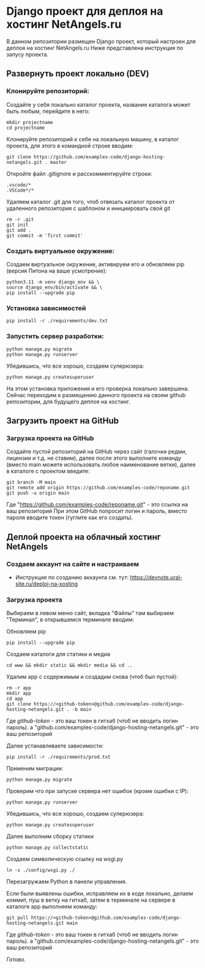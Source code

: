 # Django проект для деплоя на хостинг NetAngels.ru
В данном репозитории размещен Django проект, который настроен для деплоя на хостинг NetAngels.ru
Ниже представлена инструкция по запусу проекта.

## Развернуть проект локально (DEV)

### Клонируйте репозиторий:
Создайте у себя локально каталог проекта, название каталога может быть любым, перейдите в него:
```
mkdir projectname
cd projectname
```

Клонируйте репозиторий к себе на локальную машину, в каталог проекта, для этого в командной строке вводим:
```
git clone https://github.com/examples-code/django-hosting-netangels.git . master
```

Откройте файл .gitignore и расскомментируйте строки:
```
.vscode/*
.VSCode*/*
```

Удаляем каталог .git для того, чтоб отвязать каталог проекта от удаленного репозитория с шаблоном и инициировать свой git
```
rm -r .git
git init
git add .
git commit -m 'first commit'
```

### Создать виртуальное окружение:
Создаем виртуальное окружение, активируем его и обновляем pip (версия Питона на ваше усмотрение):
```
python3.11 -m venv django_env && \
source django_env/bin/activate && \
pip install --upgrade pip
```

### Установка зависимостей

```
pip install -r ./requirements/dev.txt
```

### Запустить сервер разработки:

```
python manage.py migrate
python manage.py runserver
```

Убедившись, что все хорошо, создаем суперюзера:
```
python manage.py createsuperuser
```

На этом установка приложения и его проверка локально завершена.
Сейчас переходим к размещению данного проекта на своем github репозитории, для будущего деплоя на хостинг.


## Загрузить проект на GitHub

### Загрузка проекта на GitHub

Создайте пустой репозиторий на GitHub через сайт (галочки редми, лицензии и т.д. не ставим), далее после этого выполните команду (вместо main можете использовать любое наименование ветки), далее в каталоге с проектом введите:
```
git branch -M main
git remote add origin https://github.com/examples-code/reponame.git
git push -u origin main
```
Где "https://github.com/examples-code/reponame.git" - это ссылка на ваш репозиторий
При этом GitHub попросит логин и пароль, вместо пароля вводите токен (гуглите как его создать).


## Деплой проекта на облачный хостинг NetAngels

### Создаем аккаунт на сайте и настраиваем

* Инструкция по созданию аккаунта см. тут: https://devnote.ural-site.ru/deploj-na-xosting

### Загрузка проекта

Выбираем в левом меню сайт, вкладка "Файлы" там выбираем "Терминал", в открывшемся терминале вводим: 

Обновляем pip
```
pip install --upgrade pip
```

Создаем каталоги для статики и медиа
```
cd www && mkdir static && mkdir media && cd ..
```

Удалим app с содержимым и создадим снова (чтоб был пустой):
```
rm -r app
mkdir app
cd app
git clone https://<github-token>@github.com/examples-code/django-hosting-netangels.git . -b main
```
Где *github-token* - это ваш токен в гитхаб (чтоб не вводить логин пароль).
а "github.com/examples-code/django-hosting-netangels.git" - это ваш репозиторий

Далее устанавливаете зависимости:
```
pip install -r ./requirements/prod.txt
```

Применим миграции:
```
python manage.py migrate
```

Проверим что при запуске сервера нет ошибок (кроме ошибки с IP):
```
python manage.py runserver
```

Убедившись, что все хорошо, создаем суперюзера:
```
python manage.py createsuperuser
```

Далее выполним сборку статики
```
python manage.py collectstatic
```

Создаем символическую ссылку на wsgi.py
```
ln -s ./config/wsgi.py ./
```

Перезагружаем Python в панели управления.

Если были выявлены ошибки, исправляем их в коде локально, делаем коммит, пуш в ветку на гитхаб, затем в терминале на сервере в каталоге app выполняем команду:

```
git pull https://<github-token>@github.com/examples-code/django-hosting-netangels.git main
```
Где *github-token* - это ваш токен в гитхаб (чтоб не вводить логин пароль).
а "github.com/examples-code/django-hosting-netangels.git" - это ваш репозиторий

*Готово.*